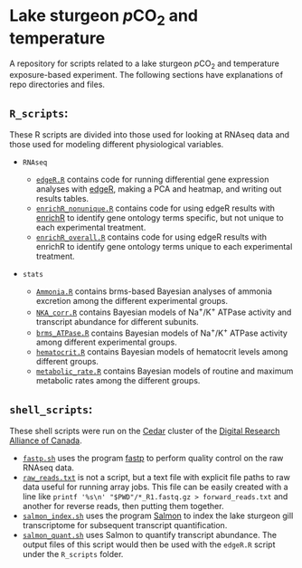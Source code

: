 # Lake sturgeon *p*CO<sub>2</sub> and temperature
A repository for scripts related to a lake sturgeon *p*CO<sub>2</sub> and temperature exposure-based experiment. The following sections have explanations of repo directories and files.


## `R_scripts`:
These R scripts are divided into those used for looking at RNAseq data and those used for modeling different physiological variables.
- `RNAseq`
  - [`edgeR.R`](https://github.com/BioMatt/lkst_pCO2/blob/main/R_scripts/RNAseq/edgeR.R) contains code for running differential gene expression analyses with [edgeR](https://bioconductor.org/packages/release/bioc/html/edgeR.html), making a PCA and heatmap, and writing out results tables.
  - [`enrichR_nonunique.R`](https://github.com/BioMatt/lkst_pCO2/blob/main/R_scripts/RNAseq/enrichR_nonunique.R) contains code for using edgeR results with [enrichR](https://maayanlab.cloud/Enrichr/) to identify gene ontology terms specific, but not unique to each experimental treatment.
  - [`enrichR_overall.R`](https://github.com/BioMatt/lkst_pCO2/blob/main/R_scripts/RNAseq/enrichR_overall.R) contains code for using edgeR results with enrichR to identify gene ontology terms unique to each experimental treatment.

- `stats`
  -  [`Ammonia.R`](https://github.com/BioMatt/lkst_pCO2/blob/main/R_scripts/stats/Ammonia.R) contains brms-based Bayesian analyses of ammonia excretion among the different experimental groups.
  -  [`NKA_corr.R`](https://github.com/BioMatt/lkst_pCO2/blob/main/R_scripts/stats/NKA_corr.R) contains Bayesian models of Na<sup>+</sup>/K<sup>+</sup> ATPase activity and transcript abundance for different subunits.
  -  [`brms_ATPase.R`](https://github.com/BioMatt/lkst_pCO2/blob/main/R_scripts/stats/brms_ATPase.R) contains Bayesian models of Na<sup>+</sup>/K<sup>+</sup> ATPase activity among different experimental groups.
  -  [`hematocrit.R`](https://github.com/BioMatt/lkst_pCO2/blob/main/R_scripts/stats/hematocrit.R) contains Bayesian models of hematocrit levels among different groups.
  -  [`metabolic_rate.R`](https://github.com/BioMatt/lkst_pCO2/blob/main/R_scripts/stats/metabolic_rate.R) contains Bayesian models of routine and maximum metabolic rates among the different groups.
 

## `shell_scripts`:
These shell scripts were run on the [Cedar](https://docs.alliancecan.ca/wiki/Cedar) cluster of the [Digital Research Alliance of Canada](https://alliancecan.ca/en).
  - [`fastp.sh`](https://github.com/BioMatt/lkst_pCO2/blob/main/shell_scripts/fastp.sh) uses the program [fastp](https://github.com/OpenGene/fastp) to perform quality control on the raw RNAseq data.
  - [`raw_reads.txt`](https://github.com/BioMatt/lkst_pCO2/blob/main/shell_scripts/raw_reads.txt) is not a script, but a text file with explicit file paths to raw data useful for running array jobs. This file can be easily created with a line like `printf '%s\n' "$PWD"/*_R1.fastq.gz > forward_reads.txt` and another for reverse reads, then putting them together.
  - [`salmon_index.sh`](https://github.com/BioMatt/lkst_pCO2/blob/main/shell_scripts/salmon_index.sh) uses the program [Salmon](https://combine-lab.github.io/salmon/) to index the lake sturgeon gill transcriptome for subsequent transcript quantification.
  - [`salmon_quant.sh`](https://github.com/BioMatt/lkst_pCO2/blob/main/shell_scripts/salmon_quant.sh) uses Salmon to quantify transcript abundance. The output files of this script would then be used with the `edgeR.R` script under the `R_scripts` folder.
